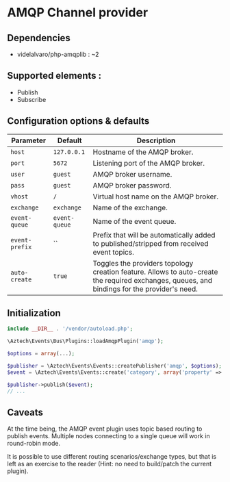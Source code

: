 # AMQP Channel provider

## Dependencies

  * videlalvaro/php-amqplib : ~2

## Supported elements :

  * Publish
  * Subscribe

## Configuration options & defaults

| Parameter | Default | Description |
|--------------|-------------|-------------------------------------------------------------------------------------------|
| `host` | `127.0.0.1` | Hostname of the AMQP broker. |
| `port` | `5672` | Listening port of the AMQP broker. |
| `user` | `guest` | AMQP broker username. |
| `pass` | `guest` | AMQP broker password. |
| `vhost` | `/` | Virtual host name on the AMQP broker. |
| `exchange` | `exchange` | Name of the exchange. |
| `event-queue` | `event-queue` | Name of the event queue. |
| `event-prefix` | `` | Prefix that will be automatically added to published/stripped from received event topics. |
| `auto-create` | `true` | Toggles the providers topology creation feature. Allows to auto-create the required exchanges, queues, and bindings for the provider's need. |

## Initialization

```php
include __DIR__ . '/vendor/autoload.php';

\Aztech\Events\Bus\Plugins::loadAmqpPlugin('amqp');

$options = array(...);

$publisher = \Aztech\Events\Events::createPublisher('amqp', $options);
$event = \Aztech\Events\Events::create('category', array('property' => 'value'));

$publisher->publish($event);
// ...
```

## Caveats

At the time being, the AMQP event plugin uses topic based routing to publish events. Multiple nodes connecting to a single queue will work in round-robin mode.

It is possible to use different routing scenarios/exchange types, but that is left as an exercise to the reader (Hint: no need to build/patch the current plugin).
